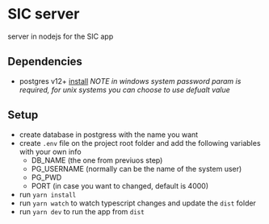 # SIC server

server in nodejs for the SIC app

## Dependencies

- postgres v12+ [install](https://www.robinwieruch.de/postgres-sql-macos-setup)
  _NOTE in windows system password param is required, for unix systems you can choose to use defualt value_

## Setup

- create database in postgress with the name you want
- create `.env` file on the project root folder and add the following variables with your own info
  - DB_NAME (the one from previuos step)
  - PG_USERNAME (normally can be the name of the system user)
  - PG_PWD
  - PORT (in case you want to changed, default is 4000)
- run `yarn install`
- run `yarn watch` to watch typescript changes and update the `dist` folder
- run `yarn dev` to run the app from `dist`
